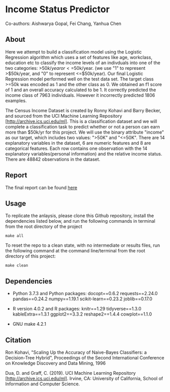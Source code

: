# Income Status Predictor
Co-authors: Aishwarya Gopal, Fei Chang, Yanhua Chen

## About

Here we attempt to build a classification model using the Logistic Regression algorithm which uses a set of features like age, workclass, education etc to classify the income levels of an indivduals into one of the two categories: >$50k/year or <=$50k/year. (we use "1" to represent \>\$50k/year, and "0" to represent \<=\$50k/year). Our final Logistic Regression model performed well on the test data set. The target class >=50k was encoded as 1 and the other class as 0. We obtained an f1 score of 1 and an overall accuracy calculated to be 1. It correctly predicted the income class of 7963 individuals. However it incorrectly predicted 1806 examples.

The Census Income Dataset is created by Ronny Kohavi and Barry Becker, and sourced from the UCI Machine Learning Repository [http://archive.ics.uci.edu/ml]. This is a classification dataset and we will complete a classification task to predict whether or not a person can earn more than $50k/yr for this project. We will use the binary attribute "income" as our target, which includes two values: ">50K" and "<=50K". There are 14 explanatory variables in the dataset, 6 are numeric features and 8 are categorical features. Each row contains one observation with the 14 explanatory variables(personal information) and the relative income status. There are 48842 observations in the dataset.

## Report

The final report can be found [here](http://htmlpreview.github.io/?https://raw.githubusercontent.com/UBC-MDS/DSCI_522_Group_18/main/doc/income_census_report.html)

## Usage

To replicate the anlaysis, please clone this Github repository, install the dependencies listed below, and run the following commands in terminal from the root directory of the project

```
make all
```

To reset the repo to a clean state, with no intermediate or results files, run the following command at the command line/terminal from the root directory of this project:
```
make clean
```


## Dependencies

* Python 3.7.3 and Python packages:
    docopt==0.6.2
    requests==2.24.0
    pandas==0.24.2
    numpy==1.19.1
    scikit-learn==0.23.2
    joblib==0.17.0


* R version 4.0.2 and R packages:
    knitr==1.29
    tidyverse==1.3.0
    kableExtra==1.3.1
    ggplot2==3.3.2
    reshape2==1.4.4
    cowplot==1.1.0
* GNU make 4.2.1

## Citation
Ron Kohavi, "Scaling Up the Accuracy of Naive-Bayes Classifiers: a Decision-Tree Hybrid", Proceedings of the Second International Conference on Knowledge Discovery and Data Mining, 1996

Dua, D. and Graff, C. (2019). UCI Machine Learning Repository [http://archive.ics.uci.edu/ml]. Irvine, CA: University of California, School of Information and Computer Science.
